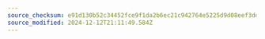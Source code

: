 ```yaml
---
source_checksum: e91d130b52c34452fce9f1da2b6ec21c942764e5225d9d08eef3dd41da1e96ce
source_modified: 2024-12-12T21:11:49.584Z
---
```


